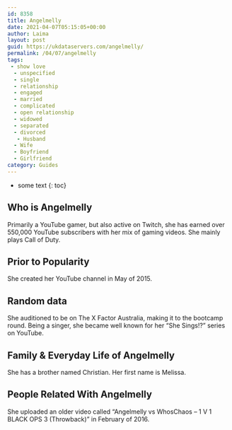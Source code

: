```yaml
---
id: 8358
title: Angelmelly
date: 2021-04-07T05:15:05+00:00
author: Laima
layout: post
guid: https://ukdataservers.com/angelmelly/
permalink: /04/07/angelmelly
tags:
 - show love
  - unspecified
  - single
  - relationship
  - engaged
  - married
  - complicated
  - open relationship
  - widowed
  - separated
  - divorced
   - Husband
  - Wife
  - Boyfriend
  - Girlfriend
category: Guides
---
```


* some text
{: toc}


## Who is Angelmelly
                  
                  
                  
Primarily a YouTube gamer, but also active on Twitch, she has earned over 550,000 YouTube subscribers with her mix of gaming videos. She mainly plays Call of Duty.
                  
              
            
              
            
                
                
                
## Prior to Popularity
                  
                  
                  
She created her YouTube channel in May of 2015.
                  
              
            
              
            
                
                
                
## Random data
                  
                  
                  
She auditioned to be on The X Factor Australia, making it to the bootcamp round. Being a singer, she became well known for her &#8220;She Sings!?&#8221; series on YouTube.
                  
              
            
              
            
                
                
                
## Family & Everyday Life of Angelmelly
                  
                  
                  
She has a brother named Christian. Her first name is Melissa.
                  
              
            
              
            
                
                
                
## People Related With Angelmelly
                  
                  
                  
She uploaded an older video called &#8220;Angelmelly vs WhosChaos &#8211; 1 V 1 BLACK OPS 3 (Throwback)&#8221; in February of 2016.
                  
              
            
              
            
                
              
            
              
              
            
            
              
            
          
          
          